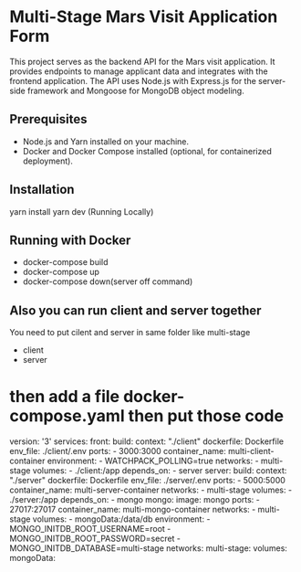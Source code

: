# Multi-Stage Mars Visit Application Form

This project serves as the backend API for the Mars visit application. It provides endpoints to manage applicant data and integrates with the frontend application. The API uses Node.js with Express.js for the server-side framework and Mongoose for MongoDB object modeling.

## Prerequisites

- Node.js and Yarn installed on your machine.
- Docker and Docker Compose installed (optional, for containerized deployment).

## Installation
yarn install
yarn dev (Running Locally)

## Running with Docker
- docker-compose build
- docker-compose up
- docker-compose down(server off command)

## Also you can run client and server together
You need to put cilent and server in same folder like
multi-stage
- client
- server
# then add a file docker-compose.yaml then put those code


version: '3'
services:
  front:
    build: 
      context: "./client"
      dockerfile: Dockerfile
    env_file: ./client/.env
    ports: 
      - 3000:3000
    container_name: multi-client-container
    environment:
      - WATCHPACK_POLLING=true
    networks:
      - multi-stage
    volumes:
      - ./client:/app
    depends_on:
      - server
  server:
    build: 
      context: "./server"
      dockerfile: Dockerfile
    env_file: ./server/.env
    ports:
      - 5000:5000
    container_name: multi-server-container
    networks:
      - multi-stage
    volumes:
      - ./server:/app
    depends_on:
      - mongo
  mongo:
    image: mongo
    ports:
      - 27017:27017
    container_name: multi-mongo-container
    networks:
      - multi-stage
    volumes:
      - mongoData:/data/db
    environment:
      - MONGO_INITDB_ROOT_USERNAME=root
      - MONGO_INITDB_ROOT_PASSWORD=secret
      - MONGO_INITDB_DATABASE=multi-stage
networks:
 multi-stage:
volumes:
 mongoData:
